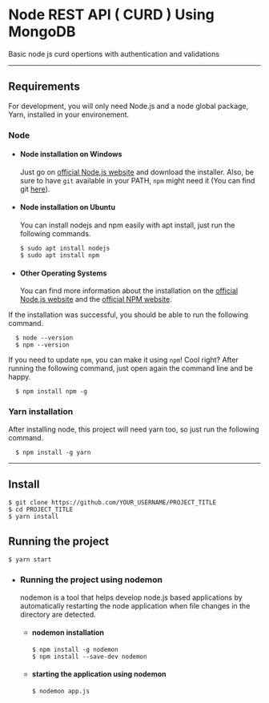 # Node REST API ( CURD ) Using MongoDB

Basic node js curd opertions with authentication and validations

---
## Requirements

For development, you will only need Node.js and a node global package, Yarn, installed in your environement.

### Node
- #### Node installation on Windows

  Just go on [official Node.js website](https://nodejs.org/) and download the installer.
Also, be sure to have `git` available in your PATH, `npm` might need it (You can find git [here](https://git-scm.com/)).

- #### Node installation on Ubuntu

  You can install nodejs and npm easily with apt install, just run the following commands.

      $ sudo apt install nodejs
      $ sudo apt install npm

- #### Other Operating Systems
  You can find more information about the installation on the [official Node.js website](https://nodejs.org/) and the [official NPM website](https://npmjs.org/).

If the installation was successful, you should be able to run the following command.

      $ node --version
      $ npm --version

If you need to update `npm`, you can make it using `npm`! Cool right? After running the following command, just open again the command line and be happy.

      $ npm install npm -g

###
### Yarn installation
  After installing node, this project will need yarn too, so just run the following command.

      $ npm install -g yarn

---

## Install

    $ git clone https://github.com/YOUR_USERNAME/PROJECT_TITLE
    $ cd PROJECT_TITLE
    $ yarn install

## Running the project

    $ yarn start

- ### Running the project using nodemon
    nodemon is a tool that helps develop node.js based applications by automatically restarting the node application when file changes in the directory are detected.

    - #### nodemon installation

          $ npm install -g nodemon
          $ npm install --save-dev nodemon

    - #### starting the application using nodemon

          $ nodemon app.js
